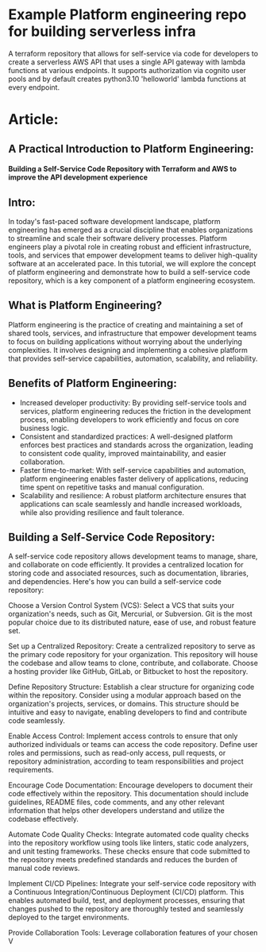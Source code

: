 # Example Platform engineering repo for building serverless infra
A terraform repository that allows for self-service via code for developers to create a serverless AWS API that uses a single API gateway with lambda functions at various endpoints. It supports authorization via cognito user pools and by default creates python3.10 'helloworld'  lambda functions at every endpoint.

# Article:
## A Practical Introduction to Platform Engineering: 
#### Building a Self-Service Code Repository with Terraform and AWS to improve the API development experience

## Intro:
In today's fast-paced software development landscape, platform engineering has emerged as a crucial discipline that enables organizations to streamline and scale their software delivery processes. Platform engineers play a pivotal role in creating robust and efficient infrastructure, tools, and services that empower development teams to deliver high-quality software at an accelerated pace. In this tutorial, we will explore the concept of platform engineering and demonstrate how to build a self-service code repository, which is a key component of a platform engineering ecosystem.

## What is Platform Engineering?
Platform engineering is the practice of creating and maintaining a set of shared tools, services, and infrastructure that empower development teams to focus on building applications without worrying about the underlying complexities. It involves designing and implementing a cohesive platform that provides self-service capabilities, automation, scalability, and reliability.

## Benefits of Platform Engineering:

- Increased developer productivity: By providing self-service tools and services, platform engineering reduces the friction in the development process, enabling developers to work efficiently and focus on core business logic.
- Consistent and standardized practices: A well-designed platform enforces best practices and standards across the organization, leading to consistent code quality, improved maintainability, and easier collaboration.
- Faster time-to-market: With self-service capabilities and automation, platform engineering enables faster delivery of applications, reducing time spent on repetitive tasks and manual configuration.
- Scalability and resilience: A robust platform architecture ensures that applications can scale seamlessly and handle increased workloads, while also providing resilience and fault tolerance.

## Building a Self-Service Code Repository:
A self-service code repository allows development teams to manage, share, and collaborate on code efficiently. It provides a centralized location for storing code and associated resources, such as documentation, libraries, and dependencies. Here's how you can build a self-service code repository:

Choose a Version Control System (VCS):
Select a VCS that suits your organization's needs, such as Git, Mercurial, or Subversion. Git is the most popular choice due to its distributed nature, ease of use, and robust feature set.

Set up a Centralized Repository:
Create a centralized repository to serve as the primary code repository for your organization. This repository will house the codebase and allow teams to clone, contribute, and collaborate. Choose a hosting provider like GitHub, GitLab, or Bitbucket to host the repository.

Define Repository Structure:
Establish a clear structure for organizing code within the repository. Consider using a modular approach based on the organization's projects, services, or domains. This structure should be intuitive and easy to navigate, enabling developers to find and contribute code seamlessly.

Enable Access Control:
Implement access controls to ensure that only authorized individuals or teams can access the code repository. Define user roles and permissions, such as read-only access, pull requests, or repository administration, according to team responsibilities and project requirements.

Encourage Code Documentation:
Encourage developers to document their code effectively within the repository. This documentation should include guidelines, README files, code comments, and any other relevant information that helps other developers understand and utilize the codebase effectively.

Automate Code Quality Checks:
Integrate automated code quality checks into the repository workflow using tools like linters, static code analyzers, and unit testing frameworks. These checks ensure that code submitted to the repository meets predefined standards and reduces the burden of manual code reviews.

Implement CI/CD Pipelines:
Integrate your self-service code repository with a Continuous Integration/Continuous Deployment (CI/CD) platform. This enables automated build, test, and deployment processes, ensuring that changes pushed to the repository are thoroughly tested and seamlessly deployed to the target environments.

Provide Collaboration Tools:
Leverage collaboration features of your chosen V
